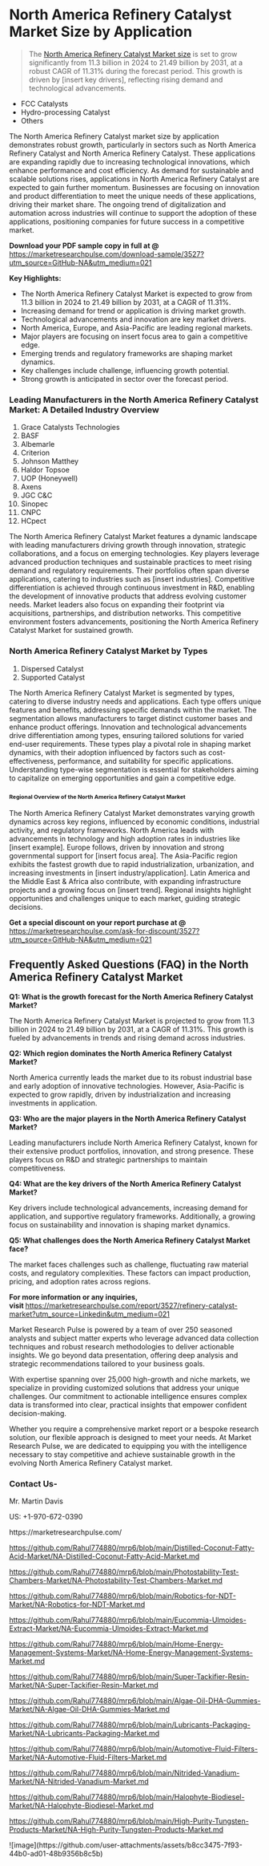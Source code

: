 <h1>North America Refinery Catalyst Market&nbsp;Size by Application</h1><blockquote><p>The <a href="https://marketresearchpulse.com/download-sample/3527?utm_source=GitHub-NA&amp;utm_medium=021">North America Refinery Catalyst Market size</a> is set to grow significantly from 11.3 billion in 2024 to 21.49 billion by 2031, at a robust CAGR of 11.31% during the forecast period. This growth is driven by [insert key drivers], reflecting rising demand and technological advancements.</p></blockquote><ul><li>FCC Catalysts <li> Hydro-processing Catalyst <li> Others</li></ul><p>The North America Refinery Catalyst market size by application demonstrates robust growth, particularly in sectors such as North America Refinery Catalyst and North America Refinery Catalyst. These applications are expanding rapidly due to increasing technological innovations, which enhance performance and cost efficiency. As demand for sustainable and scalable solutions rises, applications in North America Refinery Catalyst are expected to gain further momentum. Businesses are focusing on innovation and product differentiation to meet the unique needs of these applications, driving their market share. The ongoing trend of digitalization and automation across industries will continue to support the adoption of these applications, positioning companies for future success in a competitive market.</p><p><strong>Download your PDF sample copy in full at @ </strong><a href="https://marketresearchpulse.com/download-sample/3527?utm_source=GitHub-NA&amp;utm_medium=021">https://marketresearchpulse.com/download-sample/3527?utm_source=GitHub-NA&amp;utm_medium=021</a></p><p><strong>Key Highlights: </strong></p><ul><li>The North America Refinery Catalyst Market is expected to grow from 11.3 billion in 2024 to 21.49 billion by 2031, at a CAGR of 11.31%.</li><li>Increasing demand for trend or application is driving market growth.</li><li>Technological advancements and innovation are key market drivers.</li><li>North America, Europe, and Asia-Pacific are leading regional markets.</li><li>Major players are focusing on insert focus area to gain a competitive edge.</li><li>Emerging trends and regulatory frameworks are shaping market dynamics.</li><li>Key challenges include challenge, influencing growth potential.</li><li>Strong growth is anticipated in sector over the forecast period.</li></ul><h3>Leading Manufacturers in the North America Refinery Catalyst Market: A Detailed Industry Overview</h3><ol><li>Grace Catalysts Technologies</li><li>BASF</li><li>Albemarle</li><li>Criterion</li><li>Johnson Matthey</li><li>Haldor Topsoe</li><li>UOP (Honeywell)</li><li>Axens</li><li>JGC C&C</li><li>Sinopec</li><li>CNPC</li><li>HCpect</li></ol><div class="flex max-w-full flex-col flex-grow"><div class="min-h-8 text-message flex w-full flex-col items-end gap-2 whitespace-normal break-words [.text-message+&amp;]:mt-5" dir="auto" data-message-author-role="assistant" data-message-id="fd8432e4-4910-450d-b182-61b7bfb0a01f" data-message-model-slug="gpt-4o"><div class="flex w-full flex-col gap-1 empty:hidden first:pt-[3px]"><div class="markdown prose w-full break-words dark:prose-invert light"><p>The North America Refinery Catalyst Market features a dynamic landscape with leading manufacturers driving growth through innovation, strategic collaborations, and a focus on emerging technologies. Key players leverage advanced production techniques and sustainable practices to meet rising demand and regulatory requirements. Their portfolios often span diverse applications, catering to industries such as [insert industries]. Competitive differentiation is achieved through continuous investment in R&amp;D, enabling the development of innovative products that address evolving customer needs. Market leaders also focus on expanding their footprint via acquisitions, partnerships, and distribution networks. This competitive environment fosters advancements, positioning the North America Refinery Catalyst Market for sustained growth.</p></div></div></div></div><h3>North America Refinery Catalyst Market by Types</h3><ol><li>Dispersed Catalyst <li> Supported Catalyst</li></ol><div class="flex max-w-full flex-col flex-grow"><div class="min-h-8 text-message flex w-full flex-col items-end gap-2 whitespace-normal break-words [.text-message+&amp;]:mt-5" dir="auto" data-message-author-role="assistant" data-message-id="084470be-0bb7-4664-bddf-5156b4f41249" data-message-model-slug="gpt-4o-mini"><div class="flex w-full flex-col gap-1 empty:hidden first:pt-[3px]"><div class="markdown prose w-full break-words dark:prose-invert light"><p>The North America Refinery Catalyst Market is segmented by types, catering to diverse industry needs and applications. Each type offers unique features and benefits, addressing specific demands within the market. The segmentation allows manufacturers to target distinct customer bases and enhance product offerings. Innovation and technological advancements drive differentiation among types, ensuring tailored solutions for varied end-user requirements. These types play a pivotal role in shaping market dynamics, with their adoption influenced by factors such as cost-effectiveness, performance, and suitability for specific applications. Understanding type-wise segmentation is essential for stakeholders aiming to capitalize on emerging opportunities and gain a competitive edge.</p></div></div></div></div><h3><span style="font-size: 11px;">Regional Overview of the North America Refinery Catalyst Market</span></h3><div class="flex max-w-full flex-col flex-grow"><div class="min-h-8 text-message flex w-full flex-col items-end gap-2 whitespace-normal break-words [.text-message+&amp;]:mt-5" dir="auto" data-message-author-role="assistant" data-message-id="e9038762-ce64-4e30-91c9-9bd413514231" data-message-model-slug="gpt-4o-mini"><div class="flex w-full flex-col gap-1 empty:hidden first:pt-[3px]"><div class="markdown prose w-full break-words dark:prose-invert light"><p>The North America Refinery Catalyst Market demonstrates varying growth dynamics across key regions, influenced by economic conditions, industrial activity, and regulatory frameworks. North America leads with advancements in technology and high adoption rates in industries like [insert example]. Europe follows, driven by innovation and strong governmental support for [insert focus area]. The Asia-Pacific region exhibits the fastest growth due to rapid industrialization, urbanization, and increasing investments in [insert industry/application]. Latin America and the Middle East &amp; Africa also contribute, with expanding infrastructure projects and a growing focus on [insert trend]. Regional insights highlight opportunities and challenges unique to each market, guiding strategic decisions.</p></div></div></div></div><p><strong>Get a special discount on your report purchase at @ </strong><a href="https://marketresearchpulse.com/ask-for-discount/3527?utm_source=GitHub-NA&amp;utm_medium=021">https://marketresearchpulse.com/ask-for-discount/3527?utm_source=GitHub-NA&amp;utm_medium=021</a></p><h2>Frequently Asked Questions (FAQ) in the North America Refinery Catalyst Market</h2><p><strong>Q1: What is the growth forecast for the North America Refinery Catalyst Market?</strong></p><p>The North America Refinery Catalyst Market is projected to grow from 11.3 billion in 2024 to 21.49 billion by 2031, at a CAGR of 11.31%. This growth is fueled by advancements in trends and rising demand across industries.</p><p><strong>Q2: Which region dominates the North America Refinery Catalyst Market?</strong></p><p>North America currently leads the market due to its robust industrial base and early adoption of innovative technologies. However, Asia-Pacific is expected to grow rapidly, driven by industrialization and increasing investments in application.</p><p><strong>Q3: Who are the major players in the North America Refinery Catalyst Market?</strong></p><p>Leading manufacturers include North America Refinery Catalyst, known for their extensive product portfolios, innovation, and strong presence. These players focus on R&amp;D and strategic partnerships to maintain competitiveness.</p><p><strong>Q4: What are the key drivers of the North America Refinery Catalyst Market?</strong></p><p>Key drivers include technological advancements, increasing demand for application, and supportive regulatory frameworks. Additionally, a growing focus on sustainability and innovation is shaping market dynamics.</p><p><strong>Q5: What challenges does the North America Refinery Catalyst Market face?</strong></p><p>The market faces challenges such as challenge, fluctuating raw material costs, and regulatory complexities. These factors can impact production, pricing, and adoption rates across regions.</p><p><strong>For more information or any inquiries, visit&nbsp;</strong><a href="https://marketresearchpulse.com/report/3527/refinery-catalyst-market?utm_source=Linkedin&utm_medium=021">https://marketresearchpulse.com/report/3527/refinery-catalyst-market?utm_source=Linkedin&utm_medium=021</a></p><p>Market Research Pulse is powered by a team of over 250 seasoned analysts and subject matter experts who leverage advanced data collection techniques and robust research methodologies to deliver actionable insights. We go beyond data presentation, offering deep analysis and strategic recommendations tailored to your business goals.</p><p>With expertise spanning over 25,000 high-growth and niche markets, we specialize in providing customized solutions that address your unique challenges. Our commitment to actionable intelligence ensures complex data is transformed into clear, practical insights that empower confident decision-making.</p><p>Whether you require a comprehensive market report or a bespoke research solution, our flexible approach is designed to meet your needs. At Market Research Pulse, we are dedicated to equipping you with the intelligence necessary to stay competitive and achieve sustainable growth in the evolving North America Refinery Catalyst market.</p><h3><strong>Contact Us-</strong></h3><p>Mr. Martin Davis</p><p>US: +1-970-672-0390</p><p>https://marketresearchpulse.com/</p><p><a href="https://github.com/Rahul774880/mrp6/blob/main/Distilled-Coconut-Fatty-Acid-Market/NA-Distilled-Coconut-Fatty-Acid-Market.md">https://github.com/Rahul774880/mrp6/blob/main/Distilled-Coconut-Fatty-Acid-Market/NA-Distilled-Coconut-Fatty-Acid-Market.md</a></p><p><a href="https://github.com/Rahul774880/mrp6/blob/main/Photostability-Test-Chambers-Market/NA-Photostability-Test-Chambers-Market.md">https://github.com/Rahul774880/mrp6/blob/main/Photostability-Test-Chambers-Market/NA-Photostability-Test-Chambers-Market.md</a></p><p><a href="https://github.com/Rahul774880/mrp6/blob/main/Robotics-for-NDT-Market/NA-Robotics-for-NDT-Market.md">https://github.com/Rahul774880/mrp6/blob/main/Robotics-for-NDT-Market/NA-Robotics-for-NDT-Market.md</a></p><p><a href="https://github.com/Rahul774880/mrp6/blob/main/Eucommia-Ulmoides-Extract-Market/NA-Eucommia-Ulmoides-Extract-Market.md">https://github.com/Rahul774880/mrp6/blob/main/Eucommia-Ulmoides-Extract-Market/NA-Eucommia-Ulmoides-Extract-Market.md</a></p><p><a href="https://github.com/Rahul774880/mrp6/blob/main/Home-Energy-Management-Systems-Market/NA-Home-Energy-Management-Systems-Market.md">https://github.com/Rahul774880/mrp6/blob/main/Home-Energy-Management-Systems-Market/NA-Home-Energy-Management-Systems-Market.md</a></p><p><a href="https://github.com/Rahul774880/mrp6/blob/main/Super-Tackifier-Resin-Market/NA-Super-Tackifier-Resin-Market.md">https://github.com/Rahul774880/mrp6/blob/main/Super-Tackifier-Resin-Market/NA-Super-Tackifier-Resin-Market.md</a></p><p><a href="https://github.com/Rahul774880/mrp6/blob/main/Algae-Oil-DHA-Gummies-Market/NA-Algae-Oil-DHA-Gummies-Market.md">https://github.com/Rahul774880/mrp6/blob/main/Algae-Oil-DHA-Gummies-Market/NA-Algae-Oil-DHA-Gummies-Market.md</a></p><p><a href="https://github.com/Rahul774880/mrp6/blob/main/Lubricants-Packaging-Market/NA-Lubricants-Packaging-Market.md">https://github.com/Rahul774880/mrp6/blob/main/Lubricants-Packaging-Market/NA-Lubricants-Packaging-Market.md</a></p><p><a href="https://github.com/Rahul774880/mrp6/blob/main/Automotive-Fluid-Filters-Market/NA-Automotive-Fluid-Filters-Market.md">https://github.com/Rahul774880/mrp6/blob/main/Automotive-Fluid-Filters-Market/NA-Automotive-Fluid-Filters-Market.md</a></p><p><a href="https://github.com/Rahul774880/mrp6/blob/main/Nitrided-Vanadium-Market/NA-Nitrided-Vanadium-Market.md">https://github.com/Rahul774880/mrp6/blob/main/Nitrided-Vanadium-Market/NA-Nitrided-Vanadium-Market.md</a></p><p><a href="https://github.com/Rahul774880/mrp6/blob/main/Halophyte-Biodiesel-Market/NA-Halophyte-Biodiesel-Market.md">https://github.com/Rahul774880/mrp6/blob/main/Halophyte-Biodiesel-Market/NA-Halophyte-Biodiesel-Market.md</a></p><p><a href="https://github.com/Rahul774880/mrp6/blob/main/High-Purity-Tungsten-Products-Market/NA-High-Purity-Tungsten-Products-Market.md">https://github.com/Rahul774880/mrp6/blob/main/High-Purity-Tungsten-Products-Market/NA-High-Purity-Tungsten-Products-Market.md</a></p>
![image](https://github.com/user-attachments/assets/b8cc3475-7f93-44b0-ad01-48b9356b8c5b)
